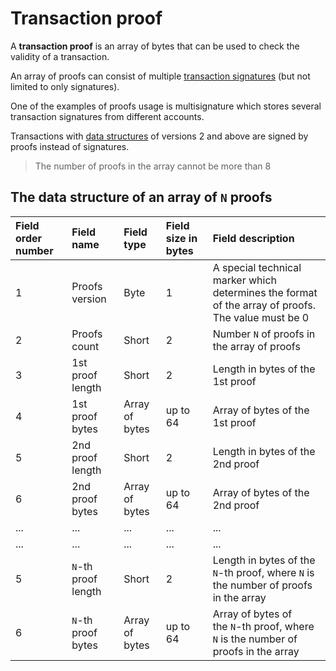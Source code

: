 # Transaction proof

A **transaction proof** is an array of bytes that can be used to check the validity of a transaction.

An array of proofs can consist of multiple [transaction signatures](/blockchain/transaction-signature.md) (but not limited to only signatures).

One of the examples of proofs usage is multisignature which stores several transaction signatures from different accounts.

Transactions with [data structures](/blockchain/transaction-data-structure.md) of versions 2 and above are signed by proofs instead of signatures.  

> The number of proofs in the array cannot be more than 8

## The data structure of an array of `N` proofs

| Field order number | Field name | Field type | Field size in bytes | Field description |
| :--- | :--- | :--- | :--- | :--- |
| 1 | Proofs version | Byte | 1 | A special technical marker which determines the format of the array of proofs. <br>The value must be 0 |
| 2 | Proofs count | Short | 2 | Number `N` of proofs in the array of proofs |
| 3 | 1st proof length | Short | 2 | Length in bytes of the 1st proof |
| 4 | 1st proof bytes | Array of bytes | up to 64 | Array of bytes of the 1st proof |
| 5 | 2nd proof length | Short | 2 | Length in bytes of the 2nd proof |
| 6 | 2nd proof bytes | Array of bytes | up to 64 | Array of bytes of the 2nd proof |
| ... | ... | ... | ... | ... |
| ... | ... | ... | ... | ... |
| 5 | `N`-th proof length | Short | 2 | Length in bytes of the `N`-th proof, where `N` is the number of proofs in the array |
| 6 | `N`-th proof bytes | Array of bytes | up to 64 | Array of bytes of the `N`-th proof, where `N` is the number of proofs in the array |
